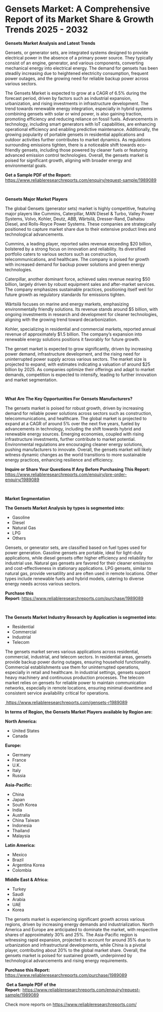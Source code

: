<p><h1>Gensets Market: A Comprehensive Report of its Market Share & Growth Trends 2025 - 2032</h1></p><p><strong>Gensets Market Analysis and Latest Trends</strong></p>
<p><p>Gensets, or generator sets, are integrated systems designed to provide electrical power in the absence of a primary power source. They typically consist of an engine, generator, and various components, converting mechanical energy into electrical energy. The demand for gensets has been steadily increasing due to heightened electricity consumption, frequent power outages, and the growing need for reliable backup power across various sectors.</p><p>The Gensets Market is expected to grow at a CAGR of 6.5% during the forecast period, driven by factors such as industrial expansion, urbanization, and rising investments in infrastructure development. The trend towards renewable energy integration, especially in hybrid systems combining gensets with solar or wind power, is also gaining traction, promoting efficiency and reducing reliance on fossil fuels. Advancements in technology, including smart generators with IoT capabilities, are enhancing operational efficiency and enabling predictive maintenance. Additionally, the growing popularity of portable gensets in residential applications and outdoor activities further contributes to market dynamics. As regulations surrounding emissions tighten, there is a noticeable shift towards eco-friendly gensets, including those powered by cleaner fuels or featuring advanced emission control technologies. Overall, the gensets market is poised for significant growth, aligning with broader energy and environmental goals.</p></p>
<p><strong>Get a Sample PDF of the Report:&nbsp;</strong> <a href="https://www.reliableresearchreports.com/enquiry/request-sample/1989089?utm_campaign=2098&utm_medium=2&utm_source=Github&utm_content=ia&utm_term=07042025&utm_id=gensets">https://www.reliableresearchreports.com/enquiry/request-sample/1989089</a></p>
<p>&nbsp;</p>
<p><strong>Gensets Major Market Players</strong></p>
<p><p>The global Gensets (generator sets) market is highly competitive, featuring major players like Cummins, Caterpillar, MAN Diesel & Turbo, Valley Power Systems, Volvo, Kohler, Deutz, ABB, Wärtsilä, Dresser-Rand, Daihatsu Diesel, and Rolls-Royce Power Systems. These companies are strategically positioned to capture market share due to their extensive product lines and technological advancements.</p><p>Cummins, a leading player, reported sales revenue exceeding $20 billion, bolstered by a strong focus on innovation and reliability. Its diversified portfolio caters to various sectors such as construction, telecommunications, and healthcare. The company is poised for growth with increased demand for backup power solutions and green energy technologies.</p><p>Caterpillar, another dominant force, achieved sales revenue nearing $50 billion, largely driven by robust equipment sales and after-market services. The company emphasizes sustainable practices, positioning itself well for future growth as regulatory standards for emissions tighten.</p><p>Wärtsilä focuses on marine and energy markets, emphasizing environmentally friendly solutions. Its revenue stands around $5 billion, with ongoing investments in research and development for cleaner technologies, aligning with the growing trend toward decarbonization.</p><p>Kohler, specializing in residential and commercial markets, reported annual revenue of approximately $1.5 billion. The company’s expansion into renewable energy solutions positions it favorably for future growth.</p><p>The genset market is expected to grow significantly, driven by increasing power demand, infrastructure development, and the rising need for uninterrupted power supply across various sectors. The market size is projected to expand, with estimates indicating a valuation of around $25 billion by 2025. As companies optimize their offerings and adapt to market demands, competition is expected to intensify, leading to further innovation and market segmentation.</p></p>
<p>&nbsp;</p>
<p><strong>What Are The Key Opportunities For Gensets Manufacturers?</strong></p>
<p><p>The gensets market is poised for robust growth, driven by increasing demand for reliable power solutions across sectors such as construction, telecommunications, and healthcare. The global market is projected to expand at a CAGR of around 5% over the next five years, fueled by advancements in technology, including the shift towards hybrid and renewable energy sources. Emerging economies, coupled with rising infrastructure investments, further contribute to market potential. Environmental regulations are encouraging cleaner energy solutions, pushing manufacturers to innovate. Overall, the gensets market will likely witness dynamic changes as the world transitions to more sustainable energy practices, enhancing resilience and efficiency.</p></p>
<p><strong>Inquire or Share Your Questions If Any Before Purchasing This Report:</strong> <a href="https://www.reliableresearchreports.com/enquiry/pre-order-enquiry/1989089?utm_campaign=2098&utm_medium=2&utm_source=Github&utm_content=ia&utm_term=07042025&utm_id=gensets">https://www.reliableresearchreports.com/enquiry/pre-order-enquiry/1989089</a></p>
<p>&nbsp;</p>
<p><strong>Market Segmentation</strong></p>
<p><strong>The Gensets Market Analysis by types is segmented into:</strong></p>
<p><ul><li>Gasoline</li><li>Diesel</li><li>Natural Gas</li><li>LPG</li><li>Others</li></ul></p>
<p><p>Gensets, or generator sets, are classified based on fuel types used for power generation. Gasoline gensets are portable, ideal for light-duty applications, while diesel gensets offer higher efficiency and reliability for industrial use. Natural gas gensets are favored for their cleaner emissions and cost-effectiveness in stationary applications. LPG gensets, similar to natural gas, provide versatility and are often used in remote locations. Other types include renewable fuels and hybrid models, catering to diverse energy needs across various sectors.</p></p>
<p><strong>Purchase this Report:&nbsp;</strong><a href="https://www.reliableresearchreports.com/purchase/1989089?utm_campaign=2098&utm_medium=2&utm_source=Github&utm_content=ia&utm_term=07042025&utm_id=gensets">https://www.reliableresearchreports.com/purchase/1989089</a></p>
<p>&nbsp;</p>
<p><strong>The Gensets Market Industry Research by Application is segmented into:</strong></p>
<p><ul><li>Residential</li><li>Commercial</li><li>Industrial</li><li>Telecom</li></ul></p>
<p><p>The gensets market serves various applications across residential, commercial, industrial, and telecom sectors. In residential areas, gensets provide backup power during outages, ensuring household functionality. Commercial establishments use them for uninterrupted operations, especially in retail and healthcare. In industrial settings, gensets support heavy machinery and continuous production processes. The telecom market relies on gensets for reliable power to maintain communication networks, especially in remote locations, ensuring minimal downtime and consistent service availability critical for operations.</p></p>
<p><a href="https://www.reliableresearchreports.com/gensets-r1989089?utm_campaign=2098&utm_medium=2&utm_source=Github&utm_content=ia&utm_term=07042025&utm_id=gensets">&nbsp;https://www.reliableresearchreports.com/gensets-r1989089</a></p>
<p><strong>In terms of Region, the Gensets Market Players available by Region are:</strong></p>
<p>
    <p> <strong> North America: </strong>
        <ul>
            <li>United States</li>
            <li>Canada</li>
        </ul>
        </p> 
    <p> <strong> Europe: </strong>
        <ul>
            <li>Germany</li>
            <li>France</li>
            <li>U.K.</li>
            <li>Italy</li>
            <li>Russia</li>
        </ul>
        </p> 
    <p> <strong> Asia-Pacific: </strong>
        <ul>
            <li>China</li>
            <li>Japan</li>
            <li>South Korea</li>
            <li>India</li>
            <li>Australia</li>
            <li>China Taiwan</li>
            <li>Indonesia</li>
            <li>Thailand</li>
            <li>Malaysia</li>
        </ul>
        </p> 
    <p> <strong> Latin America: </strong>
        <ul>
            <li>Mexico</li>
            <li>Brazil</li>
            <li>Argentina Korea</li>
            <li>Colombia</li>
        </ul>
        </p> 
    <p> <strong> Middle East & Africa: </strong>
        <ul>
            <li>Turkey</li>
            <li>Saudi</li>
            <li>Arabia</li>
            <li>UAE</li>
            <li>Korea</li>
        </ul>
    </p>
    </p>
<p><p>The gensets market is experiencing significant growth across various regions, driven by increasing energy demands and industrialization. North America and Europe are anticipated to dominate the market, with respective shares of approximately 30% and 25%. The Asia-Pacific region is witnessing rapid expansion, projected to account for around 35% due to urbanization and infrastructural developments, while China is a pivotal player, contributing about 20% to the global market share. Overall, the gensets market is poised for sustained growth, underpinned by technological advancements and rising energy requirements.</p></p>
<p><strong>Purchase this Report: </strong><a href="https://www.reliableresearchreports.com/purchase/1989089?utm_campaign=2098&utm_medium=2&utm_source=Github&utm_content=ia&utm_term=07042025&utm_id=gensets">https://www.reliableresearchreports.com/purchase/1989089</a></p>
<p>&nbsp;<strong>Get a Sample PDF of the Report:&nbsp;&nbsp;</strong><a href="https://www.reliableresearchreports.com/enquiry/request-sample/1989089?utm_campaign=2098&utm_medium=2&utm_source=Github&utm_content=ia&utm_term=07042025&utm_id=gensets">https://www.reliableresearchreports.com/enquiry/request-sample/1989089</a></p>
<p><strong></strong></p>
<p>Check more reports on <a href="https://www.reliableresearchreports.com/?utm_campaign=2098&utm_medium=2&utm_source=Github&utm_content=ia&utm_term=07042025&utm_id=gensets">https://www.reliableresearchreports.com/</a></p>